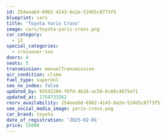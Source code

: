 ```yaml
---
id: 254eeabd-6962-4143-8a2e-524b5c8773f5
blueprint: cars
title: 'Toyota Yaris Cross'
image: cars/toyota-yaris-cross.png
car_category:
  - j2
special_categories:
  - crossover-suv
doors: 4
seats: 5
transmission: manualTransmission
air_condition: clima
fuel_type: superUnl
seo_no_index: false
updated_by: 935d2204-f6fd-4b26-ac58-6c66c4675ef1
updated_at: 1759733262
resrv_availability: 254eeabd-6962-4143-8a2e-524b5c8773f5
seo_social_media_image: yaris-cross.png
car_brand: toyota
date_of_registration: '2025-02-01'
price: 15000
---
```

